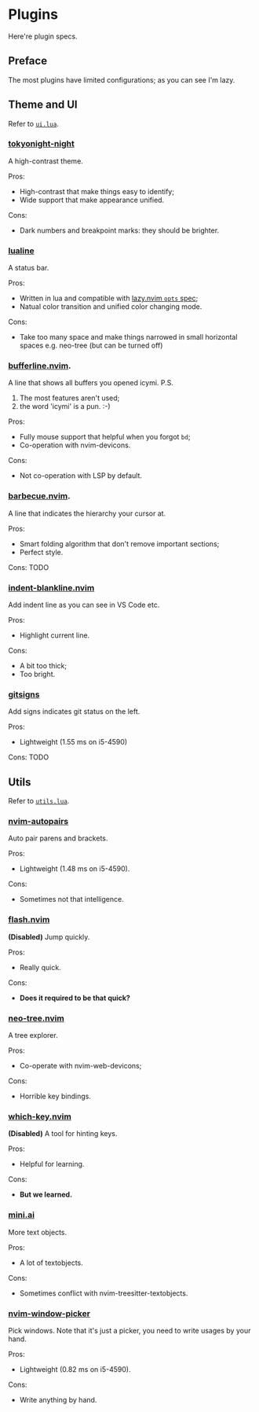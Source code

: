 # Plugins

Here're plugin specs.

## Preface

The most plugins have limited configurations; as you can see I'm lazy.

## Theme and UI

Refer to [`ui.lua`](ui.lua).

### [tokyonight-night](https://github.com/folke/tokyonight)
A high-contrast theme.

Pros:
- High-contrast that make things easy to identify;
- Wide support that make appearance unified.

Cons:
- Dark numbers and breakpoint marks: they should be brighter.

### [lualine](https://github.com/nvim-lualine/lualine.nvim)
A status bar.

Pros:
- Written in lua and compatible with [lazy.nvim `opts` spec](https://lazy.folke.io/spec);
- Natual color transition and unified color changing mode.

Cons:
- Take too many space and make things narrowed
  in small horizontal spaces e.g. neo-tree (but can be turned off)

### [bufferline.nvim](https://github.com/akinsho/bufferline.nvim).
A line that shows all buffers you opened icymi.
P.S.
1. The most features aren't used;
2. the word 'icymi' is a pun. :-)

Pros:
- Fully mouse support that helpful when you forgot `bd`;
- Co-operation with nvim-devicons.

Cons:
- Not co-operation with LSP by default.

### [barbecue.nvim](https://github.com/utilyre/barbecue.nvim).
A line that indicates the hierarchy your cursor at.

Pros:
- Smart folding algorithm that don't remove important sections;
- Perfect style.

Cons:
TODO

### [indent-blankline.nvim](https://github.com/lukas-reineke/indent-blankline.nvim) 
Add indent line as you can see in VS Code etc.

Pros:
- Highlight current line.

Cons:
- A bit too thick;
- Too bright.

### [gitsigns](https://github.com/lewis6991/gitsigns.nvim)
Add signs indicates git status on the left.

Pros:
- Lightweight (1.55 ms on i5-4590)

Cons:
TODO

## Utils

Refer to [`utils.lua`](utils.lua).

### [nvim-autopairs](https://github.com/windwp/nvim-autopairs)
Auto pair parens and brackets.

Pros:
- Lightweight (1.48 ms on i5-4590).

Cons:
- Sometimes not that intelligence.

### [flash.nvim](https://github.com/folke/flash.nvim)
**(Disabled)** Jump quickly.

Pros:
- Really quick.

Cons:
- **Does it required to be that quick?**

### [neo-tree.nvim](https://github.com/nvim-neo-tree/neo-tree.nvim) 
A tree explorer.

Pros:
- Co-operate with nvim-web-devicons;

Cons:
- Horrible key bindings.

### [which-key.nvim](https://github.com/folke/which-key.nvim) 
**(Disabled)** A tool for hinting keys.

Pros:
- Helpful for learning.

Cons:
- **But we learned.**

### [mini.ai](https://github.com/echasnovski/mini.ai)
More text objects.

Pros:
- A lot of textobjects.

Cons:
- Sometimes conflict with nvim-treesitter-textobjects.

### [nvim-window-picker](https://github.com/s1n7ax/nvim-window-picker)
Pick windows.
Note that it's just a picker, you need to write usages by your hand.

Pros:
- Lightweight (0.82 ms on i5-4590).

Cons:
- Write anything by hand.
